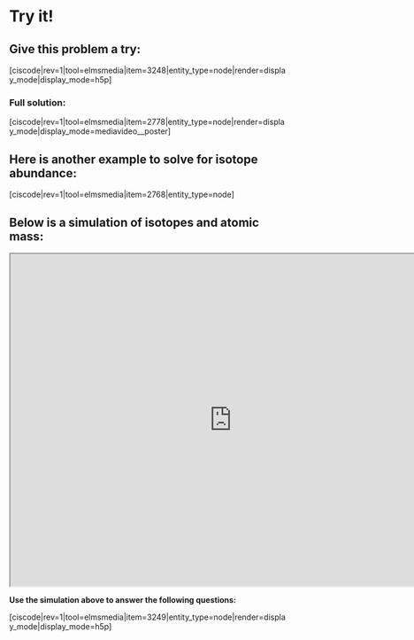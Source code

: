 # Try it!

## Give this problem a try:

[ciscode|rev=1|tool=elmsmedia|item=3248|entity_type=node|render=display_mode|display_mode=h5p]

### Full solution:
[ciscode|rev=1|tool=elmsmedia|item=2778|entity_type=node|render=display_mode|display_mode=mediavideo__poster]


## Here is another example to solve for isotope abundance:

[ciscode|rev=1|tool=elmsmedia|item=2768|entity_type=node]


## Below is a simulation of isotopes and atomic mass:

<iframe src="https://phet.colorado.edu/sims/html/isotopes-and-atomic-mass/latest/isotopes-and-atomic-mass_en.html" width="800" height="600" scrolling="no" allowfullscreen></iframe>

**Use the simulation above to answer the following questions:**

[ciscode|rev=1|tool=elmsmedia|item=3249|entity_type=node|render=display_mode|display_mode=h5p]


